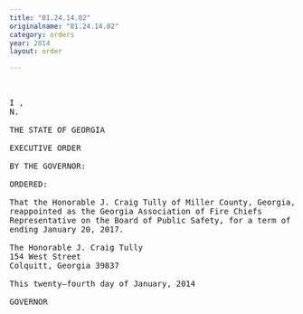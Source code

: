 ```yaml
---
title: "01.24.14.02"
originalname: "01.24.14.02"
category: orders
year: 2014
layout: order

---
```

<pre>
   

I ,
N.

THE STATE OF GEORGIA

EXECUTIVE ORDER

BY THE GOVERNOR:

ORDERED:

That the Honorable J. Craig Tully of Miller County, Georgia, is
reappointed as the Georgia Association of Fire Chiefs
Representative on the Board of Public Safety, for a term of office
ending January 20, 2017.

The Honorable J. Craig Tully
154 West Street
Colquitt, Georgia 39837

This twenty—fourth day of January, 2014

GOVERNOR

</pre>
